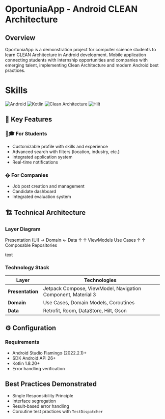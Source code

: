 # OportuniaApp - Android CLEAN Architecture

## Overview

OportuniaApp is a demonstration project for computer science students to learn CLEAN Architecture in
Android development.
Mobile application connecting students with internship opportunities and companies with emerging talent, implementing Clean Architecture and modern Android best practices.

# Skills

![Android](https://img.shields.io/badge/Android-3DDC84?style=for-the-badge&logo=android&logoColor=white)
![Kotlin](https://img.shields.io/badge/Kotlin-0095D5?style=for-the-badge&logo=kotlin&logoColor=white)
![Clean Architecture](https://img.shields.io/badge/Architecture-Clean-0175C2?style=for-the-badge&logo=jetpack-compose)
![Hilt](https://img.shields.io/badge/DI-Hilt-430098?style=for-the-badge)


## 🚀 Key Features

### 👨🎓 For Students
- Customizable profile with skills and experience
- Advanced search with filters (location, industry, etc.)
- Integrated application system
- Real-time notifications

### � For Companies
- Job post creation and management
- Candidate dashboard
- Integrated evaluation system

## 🏗️ Technical Architecture

### Layer Diagram
Presentation (UI) → Domain ← Data
↑ ↑
ViewModels Use Cases
↑ ↑
Composable Repositories

text

### Technology Stack
| Layer            | Technologies                                                                 |
|------------------|-----------------------------------------------------------------------------|
| **Presentation** | Jetpack Compose, ViewModel, Navigation Component, Material 3               |
| **Domain**       | Use Cases, Domain Models, Coroutines                                       |
| **Data**         | Retrofit, Room, DataStore, Hilt, Gson                                      |

## ⚙️ Configuration

### Requirements
- Android Studio Flamingo (2022.2.1)+
- SDK Android API 26+
- Kotlin 1.8.20+
- Error handling verification

## Best Practices Demonstrated

- Single Responsibility Principle
- Interface segregation
- Result-based error handling
- Coroutine test practices with `TestDispatcher`
